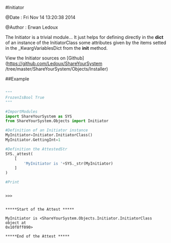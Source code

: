 
#Initiator


@Date : Fri Nov 14 13:20:38 2014

@Author : Erwan Ledoux



The Initiator is a trivial module... It just helps for defining directly in the
__dict__ of an instance of the InitiatorClass some attributes given by the items
setted in the _KwargVariablesDict from the __init__ method.





<!--
FrozenIsBool False
-->

View the Initiator sources on [Github](https://github.com/Ledoux/ShareYourSystem
/tree/master/ShareYourSystem/Objects/Installer)




<!---
FrozenIsBool True
-->

##Example



```python

"""
FrozenIsBool True
"""

#ImportModules
import ShareYourSystem as SYS
from ShareYourSystem.Objects import Initiator

#Definition of an Initiator instance
MyInitiator=Initiator.InitiatorClass()
MyInitiator.GettingInt=1

#Definition the AttestedStr
SYS._attest(
    [
        'MyInitiator is '+SYS._str(MyInitiator)
    ]
)

#Print



```


```console
>>>


*****Start of the Attest *****

MyInitiator is <ShareYourSystem.Objects.Initiator.InitiatorClass object at
0x10f8ff090>

*****End of the Attest *****



```

